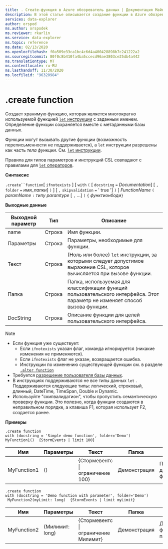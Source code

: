 ```yaml
---
title: . Create-функция в Azure обозреватель данных | Документация Майкрософт
description: В этой статье описывается создание функции в Azure обозреватель данных.
services: data-explorer
author: orspod
ms.author: orspodek
ms.reviewer: rkarlin
ms.service: data-explorer
ms.topic: reference
ms.date: 02/13/2020
ms.openlocfilehash: f0a509e33ca1bc4c6d4a400428898b7c241222a2
ms.sourcegitcommit: 80f0c8b410fa4ba5ccecd96ae3803ce25db4a442
ms.translationtype: MT
ms.contentlocale: ru-RU
ms.lasthandoff: 11/30/2020
ms.locfileid: "96320984"
---
```

# <a name="create-function"></a>.create function

Создает хранимую функцию, которая является многократно используемой функцией [ `let` инструкции](../query/letstatement.md) с заданным именем. Определение функции сохраняется вместе с метаданными базы данных.

Функции могут вызывать другие функции (возможность переписьменности не поддерживается), а `let` инструкции разрешены как часть *тела функции*. См. [ `let` инструкции](../query/letstatement.md).

Правила для типов параметров и инструкций CSL совпадают с правилами для [ `let` операторов](../query/letstatement.md).
    
**Синтаксис**

`.create``function`[ `ifnotexists` ] [ `with` `(` [ `docstring` `=` *Documentation*] [ `,` `folder` `=` *имя_папки*] `)` ] [ `,` `skipvalidation` `=` ' true '] `)` ] *FunctionName* `(` *paramName* `:` *типу paramtype* [ `,` ...] `)` `{` *функтионбоди*`}`

**Выходные данные**    
    
|Выходной параметр |Тип |Описание
|---|---|--- 
|name  |Строка |Имя функции. 
|Параметры  |Строка |Параметры, необходимые для функции.
|Текст  |Строка |(Ноль или более) `let` инструкции, за которыми следует допустимое выражение CSL, которое вычисляется при вызове функции.
|Папка|Строка|Папка, используемая для классификации функций пользовательского интерфейса. Этот параметр не изменяет способ вызова функции.
|DocString|Строка|Описание функции для целей пользовательского интерфейса.

> [!NOTE]
> * Если функция уже существует:
>    * Если `ifnotexists` указан флаг, команда игнорируется (никакие изменения не применяются).
>    * Если `ifnotexists` флаг не указан, возвращается ошибка.
>    * Инструкции по изменению существующей функции см. в разделе [`.alter function`](alter-function.md)
> * Требуется [разрешение пользователя базы данных](../management/access-control/role-based-authorization.md).
> * В инструкциях поддерживаются не все типы данных `let` . Поддерживаются следующие типы: логический, строковый, длинный, DateTime, TimeSpan, Double и Dynamic.
> * Используйте "скипвалидатион", чтобы пропустить семантическую проверку функции. Это полезно, когда функции создаются в неправильном порядке, а клавиша F1, которая использует F2, создается ранее.

**Примеры** 

```kusto
.create function 
with (docstring = 'Simple demo function', folder='Demo')
MyFunction1()  {StormEvents | limit 100}
```

|Имя|Параметры|Текст|Папка|DocString|
|---|---|---|---|---|
|MyFunction1|()|{Стормевентс &#124; ограничение 100}|Демонстрация|Простая демонстрационная функция|

```kusto
.create function
with (docstring = 'Demo function with parameter', folder='Demo')
 MyFunction2(myLimit: long)  {StormEvents | limit myLimit}
```

|Имя|Параметры|Текст|Папка|DocString|
|---|---|---|---|---|
|MyFunction2|(Милимит: long)|{Стормевентс &#124; ограничение Милимит}|Демонстрация|Демонстрационная функция с параметром|
